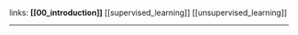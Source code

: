 links:
**[[00_introduction]]**
[[supervised_learning]]
[[unsupervised_learning]]

-----------------------



